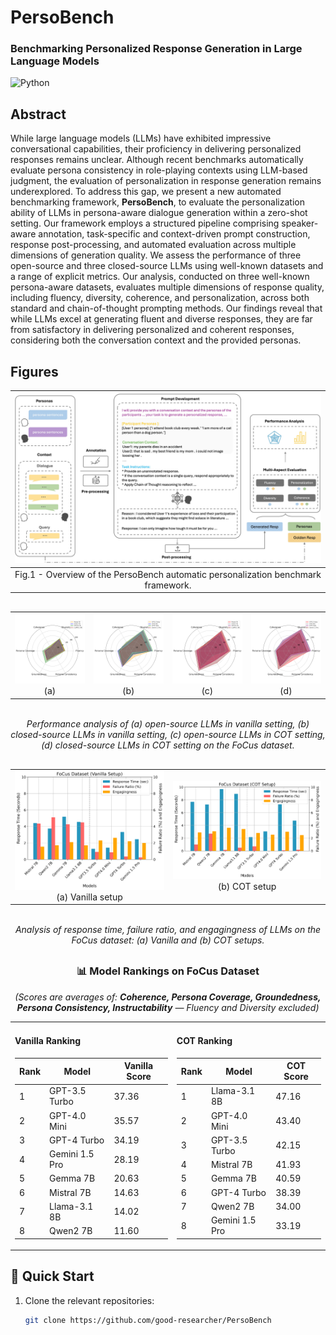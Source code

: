 # PersoBench
### Benchmarking Personalized Response Generation in Large Language Models
![Python](https://img.shields.io/badge/Python-Compatible-green.svg)


## Abstract
While large language models (LLMs) have exhibited impressive conversational capabilities, their proficiency in delivering personalized responses remains unclear. Although recent benchmarks automatically evaluate persona consistency in role-playing contexts using LLM-based judgment, the evaluation of personalization in response generation remains underexplored. To address this gap, we present a new automated benchmarking framework, **PersoBench**, to evaluate the personalization ability of LLMs in persona-aware dialogue generation within a zero-shot setting. Our framework employs a structured pipeline comprising speaker-aware annotation, task-specific and context-driven prompt construction, response post-processing, and automated evaluation across multiple dimensions of generation quality. We assess the performance of three open-source and three closed-source LLMs using well-known datasets and a range of explicit metrics. Our analysis, conducted on three well-known persona-aware datasets, evaluates multiple dimensions of response quality, including fluency, diversity, coherence, and personalization, across both standard and chain-of-thought prompting methods. Our findings reveal that while LLMs excel at generating fluent and diverse responses, they are far from satisfactory in delivering personalized and coherent responses, considering both the conversation context and the provided personas.


## Figures

| ![First Image Description](Figures/PersoBench_Overview.jpg) | 
|:----------------------------------------------------------:|
| Fig.1 - Overview of the PersoBench automatic personalization benchmark framework.|

<div align="center" style="margin: 30px 0;">

<table>
  <tr>
    <td align="center">
      <img src="Figures/radar_vanilla_open_source.png" alt="open-source vanilla" width="300"><br/>
      (a)
    </td>
    <td align="center">
      <img src="Figures/radar_vanilla_closed_source.png" alt="closed-source vanilla" width="300"><br/>
      (b)
    </td>
    <td align="center">
      <img src="Figures/radar_cot_open_source.png" alt="open-source cot" width="300"><br/>
      (c)
    </td>
    <td align="center">
      <img src="Figures/radar_cot_closed_source.png" alt="closed-source cot" width="300"><br/>
      (d)
    </td>
  </tr>
</table>

<br/>

<em>
Performance analysis of (a) open-source LLMs in vanilla setting,  
(b) closed-source LLMs in vanilla setting,  
(c) open-source LLMs in COT setting,  
(d) closed-source LLMs in COT setting on the FoCus dataset.
</em>

</div>


<div align="center" style="margin: 30px 0;">

<table>
  <tr>
    <td align="center">
      <img src="Figures/focus_vanilla_setup_grouped_plus_scaled.png" alt="vanilla setup" width="350"><br/>
      (a) Vanilla setup
    </td>
    <td align="center">
      <img src="Figures/focus_cot_setup_grouped_plus_scaled.png" alt="cot setup" width="350"><br/>
      (b) COT setup
    </td>
  </tr>
</table>

<br/>

<em>
Analysis of response time, failure ratio, and engagingness of LLMs on the FoCus dataset:  
(a) Vanilla and (b) COT setups.
</em>

</div>



<div align="center">

### 📊 Model Rankings on FoCus Dataset  
*(Scores are averages of: **Coherence, Persona Coverage, Groundedness, Persona Consistency, Instructability** — Fluency and Diversity excluded)*

<table>
<tr>
<td valign="top">

#### Vanilla Ranking
| Rank | Model         | Vanilla Score |
|------|---------------|---------------|
| 1    | GPT-3.5 Turbo | 37.36         |
| 2    | GPT-4.0 Mini  | 35.57         |
| 3    | GPT-4 Turbo   | 34.19         |
| 4    | Gemini 1.5 Pro| 28.19         |
| 5    | Gemma 7B      | 20.63         |
| 6    | Mistral 7B    | 14.63         |
| 7    | Llama-3.1 8B  | 14.02         |
| 8    | Qwen2 7B      | 11.60         |

</td>
<td valign="top">

#### COT Ranking
| Rank | Model         | COT Score |
|------|---------------|-----------|
| 1    | Llama-3.1 8B  | 47.16     |
| 2    | GPT-4.0 Mini  | 43.40     |
| 3    | GPT-3.5 Turbo | 42.15     |
| 4    | Mistral 7B    | 41.93     |
| 5    | Gemma 7B      | 40.59     |
| 6    | GPT-4 Turbo   | 38.39     |
| 7    | Qwen2 7B      | 34.00     |
| 8    | Gemini 1.5 Pro| 33.19     |

</td>
</tr>
</table>

</div>






## 🚀 Quick Start

1. Clone the relevant repositories:
   ```bash
   git clone https://github.com/good-researcher/PersoBench

